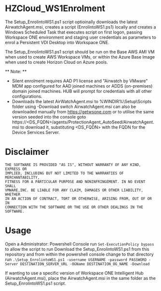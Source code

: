 # HZCloud_WS1Enrolment
The Setup_EnrolintoWS1.ps1 script optioinally downloads the latest AirwatchAgent.msi, creates a script (EnrolintoWS1.ps1) locally and creates a Windows Scheduled Task that executes script on first logon, passing Workspace ONE environment and staging user credentials as parameters to enrol a Persistent VDI Desktop into Workspace ONE.

The Setup_EnrolintoWS1.ps1 script should be run on the Base AWS AMI VM when used to create AWS Workspace VMs, or within the Azure Base Image when used to create Horizon Cloud on Azure pools.

** Note: **
- Silent enrolment requires AAD P1 license and "Airwatch by VMware" MDM app configured for AAD joined machines or ADDS (on-premises) domain joined machines. HUB will prompt for credentials with all other configurations.
- Downloads the latest AirWatchAgent.msi to %WINDIR%\Setup\Scripts folder using -Download switch AirwatchAgent.msi can also be downloaded manually from https://getwsone.com or to utilise the same version seeded into the console goto https://<DS_FQDN>/agents/ProtectionAgent_AutoSeed/AirwatchAgent.msi to download it, substituting <DS_FQDN> with the FQDN for the Device Services Server.

# Disclaimer
    THE SOFTWARE IS PROVIDED "AS IS", WITHOUT WARRANTY OF ANY KIND, EXPRESS OR
    IMPLIED, INCLUDING BUT NOT LIMITED TO THE WARRANTIES OF MERCHANTABILITY,
    FITNESS FOR A PARTICULAR PURPOSE AND NONINFRINGEMENT. IN NO EVENT SHALL
    VMWARE,INC. BE LIABLE FOR ANY CLAIM, DAMAGES OR OTHER LIABILITY, WHETHER
    IN AN ACTION OF CONTRACT, TORT OR OTHERWISE, ARISING FROM, OUT OF OR IN
    CONNECTION WITH THE SOFTWARE OR THE USE OR OTHER DEALINGS IN THE SOFTWARE.

# Usage
Open a Administrator: Powershell Console
run `Set-ExecutionPolicy bypass` to allow the script to run
Download the Setup_EnrolintoWS1.ps1 from this repository and from within the powershell console change to that directory
run `.\Setup_EnrolintoWS1.ps1 -username USERNAME -password PASSWORD -Server DESTINATION_SERVER_URL -OGName DESTINATION_OG_NAME -Download`

If wanting to use a specific version of Workspace ONE Intelligent Hub (AirwatchAgent.msi), place the AirwatchAgent.msi in the same folder as the Setup_EnrolintoWS1.ps1 script.